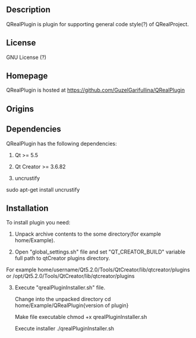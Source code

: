 Description
-----------

QRealPlugin is plugin for supporting general code style(?) of QRealProject.


License
-------

GNU License (?) 


Homepage
--------

QRealPlugin is hosted at https://github.com/GuzelGarifullina/QRealPlugin

Origins
-------


Dependencies
------------
QRealPlugin has the following dependencies:

1) Qt >= 5.5

2) Qt Creator >= 3.6.82

3) uncrustify 

  sudo apt-get install uncrustify

Installation
------------
To install plugin you need:

1) Unpack archive contents to the some directory(for example home/Example).

2) Open "global_settings.sh" file and set "QT_CREATOR_BUILD" variable full path to qtCreator plugins directory. 

For example home/username/Qt5.2.0/Tools/QtCreator/lib/qtcreator/plugins or /opt/Qt5.2.0/Tools/QtCreator/lib/qtcreator/plugins

3) Execute "qrealPluginInstaller.sh" file.

     Change into the unpacked directory
     cd home/Example/QRealPlugin{version of plugin}

     Make file executable
     chmod +x qrealPluginInstaller.sh

     Execute installer
     ./qrealPluginInstaller.sh












